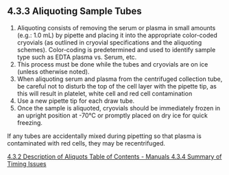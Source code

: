 ## 4.3.3 Aliquoting Sample Tubes

1. Aliquoting consists of removing the serum or plasma in small amounts (e.g.: 1.0 mL) by pipette and placing it into the appropriate color-coded cryovials (as outlined in cryovial specifications and the aliquoting schemes).  Color-coding is predetermined and used to identify sample type such as EDTA plasma vs. Serum, etc.
2. This process must be done while the tubes and cryovials are on ice (unless otherwise 	noted).
3. When aliquoting serum and plasma from the centrifuged collection tube, be careful not 	to disturb the top of the cell layer with the pipette tip, as this will result in platelet, 	white cell and red cell contamination
4. Use a new pipette tip for each draw tube.
5. Once the sample is aliquoted, cryovials should be immediately frozen in an upright 	position at -70°C or promptly placed on dry ice for quick freezing.

If any tubes are accidentally mixed during pipetting so that plasma is contaminated with red cells, they may be recentrifuged.


<div class="center">
<div class="btn-group">
  <a href=":pages_path:/manuals/blood-collection-processing/4-03-02-aliquots-description.md" class="btn btn-default">
    <span class="glyphicon glyphicon-chevron-left"></span>
    4.3.2 Description of Aliquots
  </a>

  <a href=":pages_path:/manuals/manual-toc.md" class="btn btn-default">
    <span class="glyphicon glyphicon-chevron-up"></span>
    Table of Contents - Manuals
  </a>

  <a href=":pages_path:/manuals/blood-collection-processing/4-03-04-summary-of-timing-issues.md" class="btn btn-success">
    4.3.4 Summary of Timing Issues
    <span class="glyphicon glyphicon-chevron-right"></span>
  </a>
</div>
</div>
